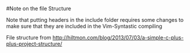 #Note on the file Structure

Note that putting headers in the include folder requires 
some changes to make sure that they are included in the 
Vim-Syntastic compiling

File structure from
http://hiltmon.com/blog/2013/07/03/a-simple-c-plus-plus-project-structure/
